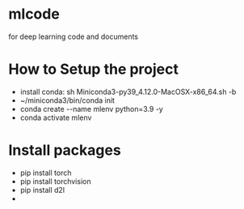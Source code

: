# mlcode
for deep learning code and documents 

# How to Setup the project
* install conda: sh Miniconda3-py39_4.12.0-MacOSX-x86_64.sh -b 
*  ~/miniconda3/bin/conda init
* conda create --name mlenv python=3.9 -y
* conda activate mlenv

# Install packages
* pip install torch
* pip install torchvision
* pip install d2l
*

